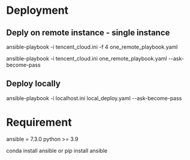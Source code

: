# Deployment

## Deply on remote instance - single instance
ansible-playbook -i tencent_cloud.ini -f 4 one_remote_playbook.yaml

ansible-playbook -i tencent_cloud.ini one_remote_playbook.yaml --ask-become-pass

## Deploy locally
ansible-playbook -i localhost.ini local_deploy.yaml --ask-become-pass

# Requirement
ansible = 7.3.0
python >= 3.9

conda install ansible
or pip install ansible
